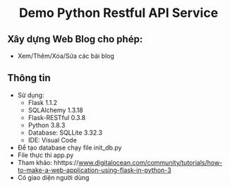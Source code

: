 # <div align = "center">Demo Python Restful API Service<br/> </div>
## Xây dựng Web Blog cho phép:
- Xem/Thêm/Xóa/Sửa các bài blog
## Thông tin
- Sử dụng:
    - Flask 1.1.2
    - SQLAlchemy 1.3.18
    - Flask-RESTful 0.3.8
    - Python 3.8.3
    - Database: SQLLite 3.32.3
    - IDE: Visual Code
- Để tạo database chạy file init_db.py
- File thực thi app.py
- Tham khảo: hhttps://www.digitalocean.com/community/tutorials/how-to-make-a-web-application-using-flask-in-python-3
- Có giao diện người dùng
